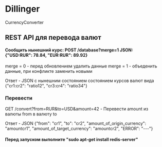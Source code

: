 # Dillinger
CurrencyConverter
## REST API для перевода валют

#### Сообщить нынешний курс: POST /database?merge=1 JSON: {"USD:RUR": 78.84, "EUR:RUR": 89.92}
merge = 0 - перед обновлением удалить данные
merge = 1 - объеденить данные, при конфликте заменить новыми

Ответ - JSON с нынешним состоянием состоянием курсов валют вида {"cr1:cr2": "ratio12", "cr3:cr4": "ratio34"}

### Перевести

GET /convert?from=RUR&to=USD&amount=42 - Перевести amount из валюты from в валюту to

Ответ - JSON {"from": "cr1", "to": "cr2", "amount_of_origin_currency": "amountcr1", "amount_of_target_currency": "amountcr2", "ERROR": "---"}

#### Перед запуском выполните "sudo apt-get install redis-server"

